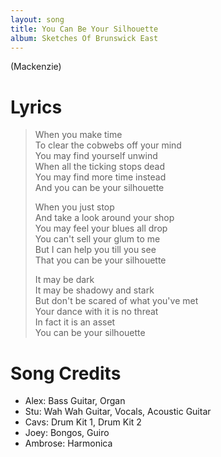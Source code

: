 ```yaml
---
layout: song
title: You Can Be Your Silhouette
album: Sketches Of Brunswick East
---
```


(Mackenzie)

# Lyrics

> When you make time  
> To clear the cobwebs off your mind  
> You may find yourself unwind  
> When all the ticking stops dead  
> You may find more time instead  
> And you can be your silhouette  
>  
> When you just stop  
> And take a look around your shop  
> You may feel your blues all drop  
> You can't sell your glum to me  
> But I can help you till you see  
> That you can be your silhouette  
>  
> It may be dark  
> It may be shadowy and stark  
> But don't be scared of what you've met  
> Your dance with it is no threat  
> In fact it is an asset  
> You can be your silhouette  

# Song Credits

* Alex: Bass Guitar, Organ
* Stu: Wah Wah Guitar, Vocals, Acoustic Guitar
* Cavs: Drum Kit 1, Drum Kit 2
* Joey: Bongos, Guiro
* Ambrose: Harmonica

